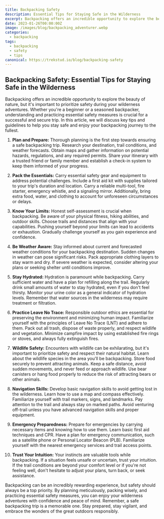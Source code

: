 ```yaml
---
title: Backpacking Safety
description: Essential Tips for Staying Safe in the Wilderness
excerpt: Backpacking offers an incredible opportunity to explore the beauty of nature, but it's important to prioritize safety during your wilderness adventures. 
date: 2023-01-26T00:00:00Z
image: /images/blog/backpacking_adventurer.webp
categories:
  - backpacking
tags:
  - backpacking
  - safety
  - tips
canonical: https://trekstud.io/blog/backpacking-safety
---
```


## Backpacking Safety: Essential Tips for Staying Safe in the Wilderness

Backpacking offers an incredible opportunity to explore the beauty of nature, but it's important to prioritize safety during your wilderness adventures. Whether you're a beginner or a seasoned backpacker, understanding and practicing essential safety measures is crucial for a successful and secure trip. In this article, we will discuss key tips and guidelines to help you stay safe and enjoy your backpacking journey to the fullest.

1. **Plan and Prepare:**
Thorough planning is the first step towards ensuring a safe backpacking trip. Research your destination, trail conditions, and weather forecasts. Obtain maps and gather information on potential hazards, regulations, and any required permits. Share your itinerary with a trusted friend or family member and establish a check-in system to keep them informed of your progress.

2. **Pack the Essentials:**
Carry essential safety gear and equipment to address potential challenges. Include a first aid kit with supplies tailored to your trip's duration and location. Carry a reliable multi-tool, fire starter, emergency whistle, and a signaling mirror. Additionally, bring extra food, water, and clothing to account for unforeseen circumstances or delays.

3. **Know Your Limits:**
Honest self-assessment is crucial when backpacking. Be aware of your physical fitness, hiking abilities, and outdoor skills. Choose trails and distances that align with your capabilities. Pushing yourself beyond your limits can lead to accidents or exhaustion. Gradually challenge yourself as you gain experience and confidence.

4. **Be Weather Aware:**
Stay informed about current and forecasted weather conditions for your backpacking destination. Sudden changes in weather can pose significant risks. Pack appropriate clothing layers to stay warm and dry. If severe weather is expected, consider altering your plans or seeking shelter until conditions improve.

5. **Stay Hydrated:**
Hydration is paramount while backpacking. Carry sufficient water and have a plan for refilling along the trail. Regularly drink small amounts of water to stay hydrated, even if you don't feel thirsty. Monitor your urine color as a general indicator of hydration levels. Remember that water sources in the wilderness may require treatment or filtration.

6. **Practice Leave No Trace:**
Responsible outdoor ethics are essential for preserving the environment and minimizing human impact. Familiarize yourself with the principles of Leave No Trace (LNT) and adhere to them. Pack out all trash, dispose of waste properly, and respect wildlife and vegetation. Minimize campfire impact by using established fire rings or stoves, and always fully extinguish fires.

7. **Wildlife Safety:**
Encounters with wildlife can be exhilarating, but it's important to prioritize safety and respect their natural habitat. Learn about the wildlife species in the area you'll be backpacking. Store food securely to prevent attracting animals. Keep a safe distance, avoid sudden movements, and never feed or approach wildlife. Use bear canisters or hang food properly to reduce the risk of attracting bears or other animals.

8. **Navigation Skills:**
Develop basic navigation skills to avoid getting lost in the wilderness. Learn how to use a map and compass effectively. Familiarize yourself with trail markers, signs, and landmarks. Pay attention to the trail and always stay on marked paths. Avoid venturing off-trail unless you have advanced navigation skills and proper equipment.

9. **Emergency Preparedness:**
Prepare for emergencies by carrying necessary items and knowing how to use them. Learn basic first aid techniques and CPR. Have a plan for emergency communication, such as a satellite phone or Personal Locator Beacon (PLB). Familiarize yourself with the nearest emergency services and trail access points.

10. **Trust Your Intuition:**
Your instincts are valuable tools while backpacking. If a situation feels unsafe or uncertain, trust your intuition. If the trail conditions are beyond your comfort level or if you're not feeling well, don't hesitate to adjust your plans, turn back, or seek assistance.

Backpacking can be an incredibly rewarding experience, but safety should always be a top priority. By planning meticulously, packing wisely, and practicing essential safety measures, you can enjoy your wilderness adventures with confidence and peace of mind. Remember, a safe backpacking trip is a memorable one. Stay prepared, stay vigilant, and embrace the wonders of the great outdoors responsibly.